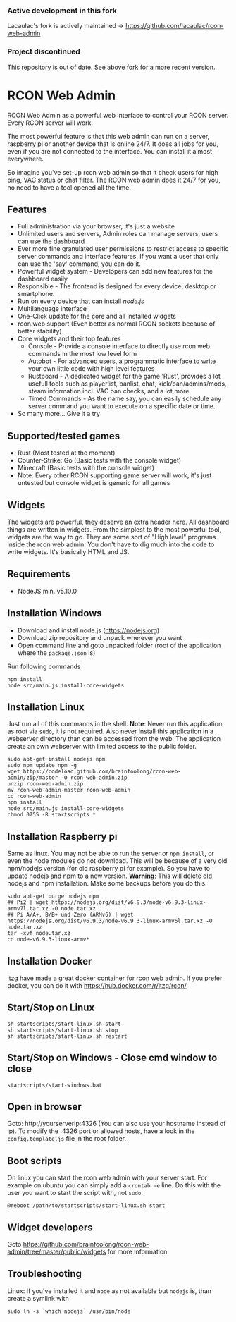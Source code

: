 ### Active development in this fork
Lacaulac's fork is actively maintained -> https://github.com/lacaulac/rcon-web-admin

### Project discontinued
This repository is out of date. See above fork for a more recent version.

# RCON Web Admin

RCON Web Admin as a powerful web interface to control your RCON server. Every RCON server will work.

The most powerful feature is that this web admin can run on a server, raspberry pi or another device that is online 24/7. It does all jobs for you, even if you are not connected to the interface. You can install it almost everywhere.

So imagine you've set-up rcon web admin so that it check users for high ping, VAC status or chat filter. The RCON web admin does it 24/7 for you, no need to have a tool opened all the time.

## Features

* Full administration via your browser, it's just a website
* Unlimited users and servers, Admin roles can manage servers, users can use the dashboard
* Ever more fine granulated user permissions to restrict access to specific server commands and interface features. If you want a user that only can use the 'say' command, you can do it.
* Powerful widget system - Developers can add new features for the dashboard easily
* Responsible - The frontend is designed for every device, desktop or smartphone.
* Run on every device that can install *node.js*
* Multilanguage interface
* One-Click update for the core and all installed widgets
* rcon.web support (Even better as normal RCON sockets because of better stability)
* Core widgets and their top features
  * Console - Provide a console interface to directly use rcon web commands in the most low level form
  * Autobot - For advanced users, a programmatic interface to write your own little code with high level features
  * Rustboard - A dedicated widget for the game 'Rust', provides a lot usefull tools such as playerlist, banlist, chat, kick/ban/admins/mods, steam information incl. VAC ban checks, and a lot more
  * Timed Commands - As the name say, you can easily schedule any server command you want to execute on a specific date or time.
* So many more... Give it a try

## Supported/tested games

* Rust (Most tested at the moment)
* Counter-Strike: Go (Basic tests with the console widget)
* Minecraft (Basic tests with the console widget)
* Note: Every other RCON supporting game server will work, it's just untested but console widget is generic for all games

## Widgets 
The widgets are powerful, they deserve an extra header here. All dashboard things are written in widgets. From the simplest to the most powerful tool, widgets are the way to go. They are some sort of "High level" programs inside the rcon web admin. You don't have to dig much into the code to write widgets. It's basically HTML and JS.

## Requirements
- NodeJS min. v5.10.0

## Installation Windows
* Download and install node.js (https://nodejs.org)
* Download zip repository and unpack wherever you want
* Open command line and goto unpacked folder (root of the application where the `package.json` is)

Run following commands

    npm install
    node src/main.js install-core-widgets
    
## Installation Linux
Just run all of this commands in the shell. **Note**: Never run this application as root via `sudo`, it is not required. Also never install this application in a webserver directory than can be accessed from the web. The application create an own webserver with limited access to the public folder.

    sudo apt-get install nodejs npm
    sudo npm update npm -g
    wget https://codeload.github.com/brainfoolong/rcon-web-admin/zip/master -O rcon-web-admin.zip
    unzip rcon-web-admin.zip
    mv rcon-web-admin-master rcon-web-admin
    cd rcon-web-admin
    npm install
    node src/main.js install-core-widgets
    chmod 0755 -R startscripts *
    
## Installation Raspberry pi
Same as linux. You may not be able to run the server or `npm install`, or even the node modules do not download. This will be because of a very old npm/nodejs version (for old raspberry pi for example). So you have to update nodejs and npm to a new version. **Warning**: This will delete old nodejs and npm installation. Make some backups before you do this.

    sudo apt-get purge nodejs npm
    ## Pi2 | wget https://nodejs.org/dist/v6.9.3/node-v6.9.3-linux-armv7l.tar.xz -O node.tar.xz
    ## Pi A/A+, B/B+ und Zero (ARMv6) | wget https://nodejs.org/dist/v6.9.3/node-v6.9.3-linux-armv6l.tar.xz -O node.tar.xz
    tar -xvf node.tar.xz
    cd node-v6.9.3-linux-armv*

## Installation Docker
[itzg](https://hub.docker.com/r/itzg/) have made a great docker container for rcon web admin. If you prefer docker, you can do it with https://hub.docker.com/r/itzg/rcon/
    
## Start/Stop on Linux

    sh startscripts/start-linux.sh start
    sh startscripts/start-linux.sh stop
    sh startscripts/start-linux.sh restart
    
## Start/Stop on Windows - Close cmd window to close

    startscripts/start-windows.bat
    
## Open in browser
Goto: http://yourserverip:4326 (You can also use your hostname instead of ip).
To modify the :4326 port or allowed hosts, have a look in the `config.template.js` file in the root folder.

## Boot scripts

On linux you can start the rcon web admin with your server start. For example on ubuntu you can simply add a `crontab -e` line. Do this with the user you want to start the script with, not `sudo`.
    
    @reboot /path/to/startscripts/start-linux.sh start

## Widget developers

Goto https://github.com/brainfoolong/rcon-web-admin/tree/master/public/widgets for more information.

## Troubleshooting

Linux: If you've installed it and `node` as not available but `nodejs` is, than create a symlink with 

    sudo ln -s `which nodejs` /usr/bin/node    
